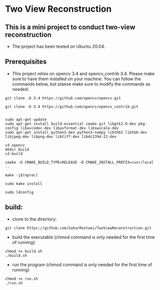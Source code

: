 # Two View Reconstruction


## This is a mini project to conduct  two-view reconstruction
 - The project has been tested on Ubuntu 20.04.

## Prerequisites
 - This project relies on opencv 3.4 and opencv_contrib 3.4. Please make sure to have them installed on your machine. You can follow the commands below, but plaese make sure to modify the commands as needed:

```
git clone -b 3.4 https://github.com/opencv/opencv.git

git clone -b 3.4 https://github.com/opencv/opencv_contrib.git


sudo apt-get update
sudo apt-get install build-essential cmake git libgtk2.0-dev pkg-config libavcodec-dev libavformat-dev libswscale-dev
sudo apt-get install python3-dev python3-numpy libtbb2 libtbb-dev libjpeg-dev libpng-dev libtiff-dev libdc1394-22-dev

cd opencv
mkdir build
cd build

cmake -D CMAKE_BUILD_TYPE=RELEASE -D CMAKE_INSTALL_PREFIX=/usr/local ..

make -j$(nproc)

sudo make install

sudo ldconfig

```
## build:

 - clone to the directory:
```
git clone https://github.com/SaharRostaei/TwoViewReconstruction.git
```

 - build the executable (chmod command is only needed for the first time of running):

```
chmod +x build.sh
./build.sh
```

 - run the program (chmod command is only needed for the first time of running)
```
chmod +x run.sh
./run.sh
```